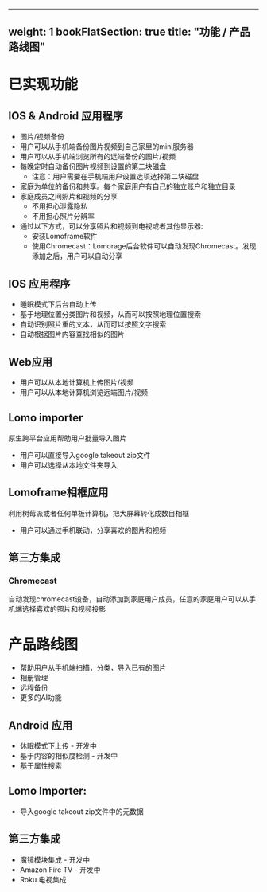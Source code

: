 
---
weight: 1
bookFlatSection: true
title: "功能 / 产品路线图"
---

# 已实现功能

## IOS & Android 应用程序
* 图片/视频备份
* 用户可以从手机端备份图片视频到自己家里的mini服务器
* 用户可以从手机端浏览所有的远端备份的图片/视频
* 每晚定时自动备份图片视频到设置的第二块磁盘
  * 注意：用户需要在手机端用户设置选项选择第二块磁盘
* 家庭为单位的备份和共享。每个家庭用户有自己的独立账户和独立目录
* 家庭成员之间照片和视频的分享
  * 不用担心泄露隐私
  * 不用担心照片分辨率
* 通过以下方式，可以分享照片和视频到电视或者其他显示器:
  * 安装Lomoframe软件
  * 使用Chromecast：Lomorage后台软件可以自动发现Chromecast。发现添加之后，用户可以自动分享

## IOS 应用程序
* 睡眠模式下后台自动上传
* 基于地理位置分类图片和视频，从而可以按照地理位置搜索
* 自动识别照片重的文本，从而可以按照文字搜索
* 自动根据图片内容查找相似的图片

## Web应用
* 用户可以从本地计算机上传图片/视频
* 用户可以从本地计算机浏览远端图片/视频

## Lomo importer
原生跨平台应用帮助用户批量导入图片
* 用户可以直接导入google takeout zip文件
* 用户可以选择从本地文件夹导入

## Lomoframe相框应用
利用树莓派或者任何单板计算机，把大屏幕转化成数目相框
* 用户可以通过手机联动，分享喜欢的图片和视频

## 第三方集成
### Chromecast
自动发现chromecast设备，自动添加到家庭用户成员，任意的家庭用户可以从手机端选择喜欢的照片和视频投影

# 产品路线图
* 帮助用户从手机端扫描，分类，导入已有的图片
* 相册管理
* 远程备份
* 更多的AI功能

## Android 应用
* 休眠模式下上传 - 开发中  
* 基于内容的相似度检测 - 开发中
* 基于属性搜索

## Lomo Importer:  
* 导入google takeout zip文件中的元数据

## 第三方集成
* 魔镜模块集成 - 开发中  
* Amazon Fire TV - 开发中  
* Roku 电视集成

